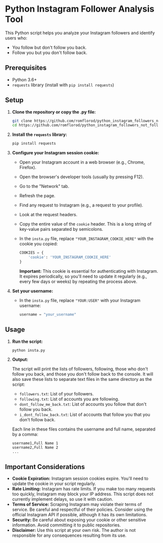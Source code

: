 # Python Instagram Follower Analysis Tool

This Python script helps you analyze your Instagram followers and identify users who:

*   You follow but don't follow you back.
*   Follow you but you don't follow back.

## Prerequisites

*   Python 3.6+
*   `requests` library (install with `pip install requests`)

## Setup

1.  **Clone the repository or copy the .py file:**

    ```bash
    git clone https://github.com/romflorod/python_instagram_followers_not_following/
    cd https://github.com/romflorod/python_instagram_followers_not_following/
    ```

2.  **Install the `requests` library:**

    ```bash
    pip install requests
    ```

3.  **Configure your Instagram session cookie:**

    *   Open your Instagram account in a web browser (e.g., Chrome, Firefox).
    *   Open the browser's developer tools (usually by pressing F12).
    *   Go to the "Network" tab.
    *   Refresh the page.
    *   Find any request to Instagram (e.g., a request to your profile).
    *   Look at the request headers.
    *   Copy the entire value of the `cookie` header.  This is a long string of key-value pairs separated by semicolons.
    *   In the `insta.py` file, replace `"YOUR_INSTAGRAM_COOKIE_HERE"` with the cookie you copied:

        ```python
        COOKIES = {
            'cookie': 'YOUR_INSTAGRAM_COOKIE_HERE'
        }
        ```

        **Important:** This cookie is essential for authenticating with Instagram. It expires periodically, so you'll need to update it regularly (e.g., every few days or weeks) by repeating the process above.

4.  **Set your username:**

    *   In the `insta.py` file, replace `"YOUR:USER"` with your Instagram username:

        ```python
        username = "your_username"
        ```

## Usage

1.  **Run the script:**

    ```bash
    python insta.py
    ```

2.  **Output:**

    The script will print the lists of followers, following, those who don't follow you back, and those you don't follow back to the console.  It will also save these lists to separate text files in the same directory as the script:

    *   `followers.txt`:  List of your followers.
    *   `following.txt`:  List of accounts you are following.
    *   `dont_follow_me_back.txt`: List of accounts you follow that don't follow you back.
    *   `i_dont_follow_back.txt`: List of accounts that follow you that you don't follow back.

    Each line in these files contains the username and full name, separated by a comma:

    ```
    username1,Full Name 1
    username2,Full Name 2
    ...
    ```

## Important Considerations

*   **Cookie Expiration:** Instagram session cookies expire. You'll need to update the cookie in your script regularly.
*   **Rate Limiting:** Instagram has rate limits. If you make too many requests too quickly, Instagram may block your IP address.  This script does not currently implement delays, so use it with caution.
*   **Terms of Service:** Scraping Instagram may violate their terms of service. Be careful and respectful of their policies. Consider using the official Instagram API if possible, although it has its own limitations.
*   **Security:** Be careful about exposing your cookie or other sensitive information. Avoid committing it to public repositories.
*   **Disclaimer:** Use this script at your own risk. The author is not responsible for any consequences resulting from its use.
